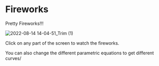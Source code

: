 # Fireworks
Pretty Fireworks!!!

![2022-08-14 14-04-51_Trim (1)](https://user-images.githubusercontent.com/83541306/184529613-4f23b108-a225-4bbb-a1b3-5a6c76f96820.gif)

<p>Click on any part of the screen to watch the fireworks.</p>
<p>You can also change the different parametric equations to get different curves/</p> 
